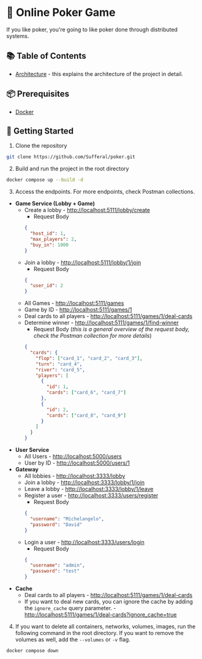 # 🤩 Online Poker Game
If you like poker, you're going to like poker done through distributed systems.

## 📚 Table of Contents
- [Architecture](./architecture/architecture.md) - this explains the architecture of the project in detail.

## 📦 Prerequisites
- [Docker](https://www.docker.com/)

## 🚀 Getting Started
1. Clone the repository
```bash
git clone https://github.com/Sufferal/poker.git
```
2. Build and run the project in the root directory
```bash
docker compose up --build -d
```
3. Access the endpoints. For more endpoints, check Postman collections.
- **Game Service (Lobby + Game)**
  - Create a lobby - [http://localhost:5111/lobby/create](http://localhost:5111/lobby/create)
    - Request Body
    ```json
    {
      "host_id": 1,
      "max_players": 2,
      "buy_in": 1000
    }
    ```
  - Join a lobby - [http://localhost:5111/lobby/1/join](http://localhost:5111/lobby/1/join)
    - Request Body
    ```json
    {
      "user_id": 2
    }
    ```
  - All Games - [http://localhost:5111/games](http://localhost:5111/games)
  - Game by ID - [http://localhost:5111/games/1](http://localhost:5111/games/1)
  - Deal cards to all players - [http://localhost:5111/games/1/deal-cards](http://localhost:5111/games/1/deal-cards)
  - Determine winner - [http://localhost:5111/games/1/find-winner](http://localhost:5111/games/1/find-winner)
    - Request Body (*this is a general overview of the request body, check the Postman collection for more details*)
    ```json
    {
      "cards": {
        "flop": ["card_1", "card_2", "card_3"],
        "turn": "card_4",
        "river": "card_5",
        "players": [
          {
            "id": 1,
            "cards": ["card_6", "card_7"]
          },
          {
            "id": 2,
            "cards": ["card_8", "card_9"]
          }
        ]
      }
    }
    ```
- **User Service**
  - All Users - [http://localhost:5000/users](http://localhost:5000/users)
  - User by ID - [http://localhost:5000/users/1](http://localhost:5000/users/1)
- **Gateway**
  - All lobbies - [http://localhost:3333/lobby](http://localhost:3333/lobby)
  - Join a lobby - [http://localhost:3333/lobby/1/join](http://localhost:3333/lobby/1/join)
  - Leave a lobby - [http://localhost:3333/lobby/1/leave](http://localhost:3333/lobby/1/leave)
  - Register a user - [http://localhost:3333/users/register](http://localhost:3333/users/register)
    - Request Body
    ```json
    {
      "username": "Michelangelo",
      "password": "David"
    }
    ```
  - Login a user - [http://localhost:3333/users/login](http://localhost:3333/users/login)
    - Request Body
    ```json
    {
      "username": "admin",
      "password": "test"
    }
    ```
- **Cache**
  - Deal cards to all players - [http://localhost:5111/games/1/deal-cards](http://localhost:5111/games/1/deal-cards)
  - If you want to deal new cards, you can ignore the cache by adding the `ignore_cache` query parameter. - [http://localhost:5111/games/1/deal-cards?ignore_cache=true](http://localhost:5111/games/1/deal-cards?ignore_cache=true)
4. If you want to delete all containers, networks, volumes, images, run the following command in the root directory. If you want to remove the volumes as well, add the `--volumes` or `-v` flag.
```bash
docker compose down
```

